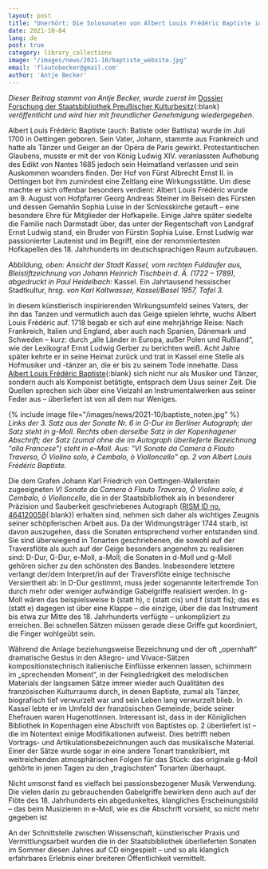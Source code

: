 ```yaml
---
layout: post
title: "Unerhört: Die Solosonaten von Albert Louis Frédéric Baptiste in der Staatsbibliothek zu Berlin"
date: 2021-10-04
lang: de
post: true
category: library_collections
image: "/images/news/2021-10/baptiste_website.jpg"
email: 'flautobecker@gmail.com'
author: 'Antje Becker'
---
```


_Dieser Beitrag stammt von Antje Becker, wurde zuerst im_ [Dossier Forschung der Staatsbibliothek Preußischer Kulturbesitz](https://www.preussischer-kulturbesitz.de/newsroom/dossiers-und-nachrichten/dossiers/dossier-forschung/unerhoert-die-solosonaten-von-albert-louis-frederic-baptiste-in-der-staatsbibliothek-zu-berlin.html){:blank} _veröffentlicht und wird hier mit freundlicher Genehmigung wiedergegeben_.  

Albert Louis Frédéric Baptiste (auch: Batiste oder Battista) wurde im Juli 1700 in Oettingen geboren. Sein Vater, Johann, stammte aus Frankreich und hatte als Tänzer und Geiger an der Opéra de Paris gewirkt. Protestantischen Glaubens, musste er mit der von König Ludwig XIV. veranlassten Aufhebung des Edikt von Nantes 1685 jedoch sein Heimatland verlassen und sein Auskommen woanders finden. Der Hof von Fürst Albrecht Ernst II. in Oettingen bot ihm zumindest eine Zeitlang eine Wirkungsstätte. Um diese machte er sich offenbar besonders verdient: Albert Louis Frédéric wurde am 9. August von Hofpfarrer Georg Andreas Steiner im Beisein des Fürsten und dessen Gemahlin Sophia Luise in der Schlosskirche getauft – eine besondere Ehre für Mitglieder der Hofkapelle. Einige Jahre später siedelte die Familie nach Darmstadt über, das unter der Regentschaft von Landgraf Ernst Ludwig stand, ein Bruder von Fürstin Sophia Luise. Ernst Ludwig war passionierter Lautenist und im Begriff, eine der renommiertesten Hofkapellen des 18. Jahrhunderts im deutschsprachigen Raum aufzubauen.   

_Abbildung, oben: Ansicht der Stadt Kassel, vom rechten Fuldaufer aus, Bleistiftzeichnung von Johann Heinrich Tischbein d. Ä. (1722 – 1789), abgedruckt in Paul Heidelbach:_ Kassel. Ein Jahrtausend hessischer Stadtkultur, _hrsg. von Karl Kaltwasser, Kassel/Basel 1957, Tafel 3._ 

In diesem künstlerisch inspirierenden Wirkungsumfeld seines Vaters, der ihn das Tanzen und vermutlich auch das Geige spielen lehrte, wuchs Albert Louis Frédéric auf. 1718 begab er sich auf eine mehrjährige Reise: Nach Frankreich, Italien und England, aber auch nach Spanien, Dänemark und Schweden – kurz: durch „alle Länder in Europa, außer Polen und Rußland“, wie der Lexikograf Ernst Ludwig Gerber zu berichten weiß. Acht Jahre später kehrte er in seine Heimat zurück und trat in Kassel eine Stelle als Hofmusiker und -tänzer an, die er bis zu seinem Tode innehatte. Dass [Albert Louis Frédéric Baptiste](https://opac.rism.info/search?View=rism&author=Baptiste+Albert){:blank} sich nicht nur als Musiker und Tänzer, sondern auch als Komponist betätigte, entsprach dem Usus seiner Zeit. Die Quellen sprechen sich über eine Vielzahl an Instrumentalwerken aus seiner Feder aus – überliefert ist von all dem nur Weniges.  

{% include image file="/images/news/2021-10/baptiste_noten.jpg" %}  
_Links der 3. Satz aus der Sonate Nr. 6 in G-Dur im Berliner Autograph; der Satz steht in g-Moll. Rechts oben derselbe Satz in der Kopenhagener Abschrift; der Satz (zumal ohne die im Autograph überlieferte Bezeichnung "alla Francese") steht in e-Moll. Aus: "VI Sonate da Camera à Flauto Traverso, Ò Violino solo, è Cembalo, ò Violloncello" op. 2 von Albert Louis Frédéric Baptiste._  

Die dem Grafen Johann Karl Friedrich von Oettingen-Wallerstein zugeeigneten _VI Sonate da Camera à Flauto Traverso, Ò Violino solo, è Cembalo, ò Violloncello_, die in der Staatsbibliothek als in besonderer Präzision und Sauberkeit geschriebenes Autograph ([RISM ID no. 464120058](https://opac.rism.info/search?id=464120058&View=rism){:blank}) erhalten sind, nehmen sich daher als wichtiges Zeugnis seiner schöpferischen Arbeit aus. Da der Widmungsträger 1744 starb, ist davon auszugehen, dass die Sonaten entsprechend vorher entstanden sind. Sie sind überwiegend in Tonarten geschriebenen, die sowohl auf der Traversflöte als auch auf der Geige besonders angenehm zu realisieren sind: D-Dur, G-Dur, e-Moll, a-Moll; die Sonaten in d-Moll und g-Moll gehören sicher zu den schönsten des Bandes. Insbesondere letztere verlangt der/dem Interpret/in auf der Traversflöte einige technische Versiertheit ab: In D-Dur gestimmt, muss jeder sogenannte leiterfremde Ton durch mehr oder weniger aufwändige Gabelgriffe realisiert werden. In g-Moll wären das beispielsweise b (statt h), c (statt cis) und f (statt fis); das es (statt e) dagegen ist über eine Klappe – die einzige, über die das Instrument bis etwa zur Mitte des 18. Jahrhunderts verfügte – unkompliziert zu erreichen. Bei schnellen Sätzen müssen gerade diese Griffe gut koordiniert, die Finger wohlgeübt sein.

Während die Anlage beziehungsweise Bezeichnung und der oft „opernhaft“ dramatische Gestus in den Allegro- und Vivace-Sätzen kompositionstechnisch italienische Einflüsse erkennen lassen, schimmern im „sprechenden Moment“, in der Feingliedrigkeit des melodischen Materials der langsamen Sätze immer wieder auch Qualitäten des französischen Kulturraums durch, in denen Baptiste, zumal als Tänzer, biografisch tief verwurzelt war und sein Leben lang verwurzelt blieb. In Kassel lebte er im Umfeld der französischen Gemeinde; beide seiner Ehefrauen waren Hugenottinnen. Interessant ist, dass in der Königlichen Bibliothek in Kopenhagen eine Abschrift von Baptistes op. 2 überliefert ist – die im Notentext einige Modifikationen aufweist. Dies betrifft neben Vortrags- und Artikulationsbezeichnungen auch das musikalische Material. Einer der Sätze wurde sogar in eine andere Tonart transkribiert, mit weitreichenden atmosphärischen Folgen für das Stück: das originale g-Moll gehörte in jenen Tagen zu den „tragischsten“ Tonarten überhaupt.  

Nicht umsonst fand es vielfach bei passionsbezogener Musik Verwendung. Die vielen darin zu gebrauchenden Gabelgriffe bewirken denn auch auf der Flöte des 18. Jahrhunderts ein abgedunkeltes, klangliches Erscheinungsbild – das beim Musizieren in e-Moll, wie es die Abschrift vorsieht, so nicht mehr gegeben ist

An der Schnittstelle zwischen Wissenschaft, künstlerischer Praxis und Vermittlungsarbeit wurden die in der Staatsbibliothek überlieferten Sonaten im Sommer diesen Jahres auf CD eingespielt – und so als klanglich erfahrbares Erlebnis einer breiteren Öffentlichkeit vermittelt.  
